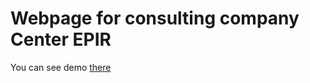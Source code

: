 # Webpage for consulting company Center EPIR
You can see demo [there](https://nikkov13.github.io/Center-epir/build/index.html)

